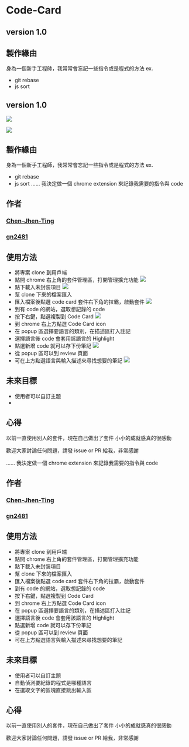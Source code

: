 # Code-Card
## version 1.0
## 製作緣由
身為一個新手工程師，我常常會忘記一些指令或是程式的方法
ex. 
- git rebase
- js  sort
## version 1.0
![](https://i.imgur.com/cQSfphU.png)

![](https://i.imgur.com/DfeGgCG.png)


## 製作緣由
身為一個新手工程師，我常常會忘記一些指令或是程式的方法
ex. 
- git rebase
- js  sort
......
我決定做一個 chrome extension 來記錄我需要的指令與 code

## 作者
### [Chen-Jhen-Ting](https://github.com/Chen-Jhen-Ting)
### [gn2481](https://github.com/gn2481)


## 使用方法 
- 將專案 clone 到用戶端
- 點開 chrome 右上角的套件管理區，打開管理擴充功能
![](https://i.imgur.com/SH8xwPM.png)
- 點下載入未封裝項目
![](https://i.imgur.com/RSynGqH.png)
- 幫 clone 下來的檔案匯入
- 匯入檔案後點選 code card 套件右下角的拉霸，啟動套件
![](https://i.imgur.com/fnTOkXr.png)
- 到有 code 的網站，選取想記錄的 code 
- 按下右鍵，點選複製到 Code Card
![](https://i.imgur.com/bwsdpfQ.png)
- 到 chrome 右上方點選 Code Card icon
- 在 popup 區選擇要語言的類別，在描述區打入註記
- 選擇語言後 code 會套用該語言的 Highlight
- 點選新增 code 就可以存下份筆記
 ![](https://i.imgur.com/sUayFmx.jpg)
- 從 popup 區可以到 review 頁面
- 可在上方點選語言與輸入描述來尋找想要的筆記
![](https://i.imgur.com/ZIn1LnD.png)
## 未來目標
- 使用者可以自訂主題
- 

## 心得
以前一直使用別人的套件，現在自己做出了套件
小小的成就感真的很感動



歡迎大家討論任何問題，請發 issue or PR 給我，非常感謝

......
我決定做一個 chrome extension 來記錄我需要的指令與 code

## 作者
### [Chen-Jhen-Ting](https://github.com/Chen-Jhen-Ting)
### [gn2481](https://github.com/gn2481)


## 使用方法 
- 將專案 clone 到用戶端
- 點開 chrome 右上角的套件管理區，打開管理擴充功能
- 點下載入未封裝項目
- 幫 clone 下來的檔案匯入
- 匯入檔案後點選 code card 套件右下角的拉霸，啟動套件
- 到有 code 的網站，選取想記錄的 code 
- 按下右鍵，點選複製到 Code Card
- 到 chrome 右上方點選 Code Card icon
- 在 popup 區選擇要語言的類別，在描述區打入註記
- 選擇語言後 code 會套用該語言的 Highlight
- 點選新增 code 就可以存下份筆記
- 從 popup 區可以到 review 頁面
- 可在上方點選語言與輸入描述來尋找想要的筆記

## 未來目標
- 使用者可以自訂主題
- 自動偵測要紀錄的程式是哪種語言
- 在選取文字的區塊直接跳出輸入區

## 心得
以前一直使用別人的套件，現在自己做出了套件
小小的成就感真的很感動



歡迎大家討論任何問題，請發 issue or PR 給我，非常感謝
